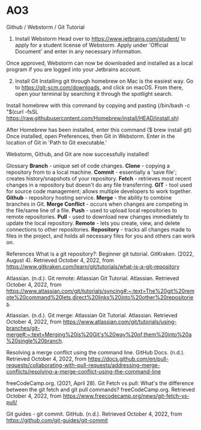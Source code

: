 # AO3

Github / Webstorm / Git Tutorial
1. Install Webstorm
Head over to https://www.jetbrains.com/student/ to apply for a student license of Webstorm. Apply under 'Official Document' and enter in any necessary information.

Once approved, Webstorm can now be downloaded and installed as a local program if you are logged into your Jetbrains account. 

2. Install Git
Installing git through homebrew on Mac is the easiest way. Go to https://git-scm.com/downloads, and click on macOS. From there, open your terminal by searching it through the spotlight search. 

Install homebrew with this command by copying and pasting (/bin/bash -c "$(curl -fsSL https://raw.githubusercontent.com/Homebrew/install/HEAD/install.sh)

After Homebrew has been installed, enter this command ($ brew install git)
Once installed, open Preferences, then Git in Webstorm. Enter in the location of Git in 'Path to Git executable.' 

Webstorm, Github, and Git are now successfully installed!


Glossary
**Branch** - unique set of code changes.
**Clone** - copying a repository from to a local machine.
**Commit** - essentially a 'save file'; creates history/snapshots of your repository.
**Fetch** - retrieves most recent changes in a repository but doesn't do any file transferring.
**GIT** - tool used for source code management; allows multiple developers to work together.
**Github** - repository hosting service.
**Merge** - the ability to combine branches in Git.
**Merge Conflict** -  occurs when changes are competing in the file/same line of a file.
**Push** - used to upload local repositories to remote repositories. 
**Pull** - used to download new changes immediately to update the local repository.
**Remote** - lets you create, view, and delete connections to other repositories.
**Repository** - tracks all changes made to files in the project, and holds all necessary files for you and others can work on.

References
What is a git repository?: Beginner git tutorial. GitKraken. (2022, August 4). Retrieved October 4, 2022, from https://www.gitkraken.com/learn/git/tutorials/what-is-a-git-repository 

Atlassian. (n.d.). Git remote: Atlassian Git Tutorial. Atlassian. Retrieved October 4, 2022, from https://www.atlassian.com/git/tutorials/syncing#:~:text=The%20git%20remote%20command%20lets,direct%20links%20into%20other%20repositories. 

Atlassian. (n.d.). Git merge: Atlassian Git Tutorial. Atlassian. Retrieved October 4, 2022, from https://www.atlassian.com/git/tutorials/using-branches/git-merge#:~:text=Merging%20is%20Git's%20way%20of,them%20into%20a%20single%20branch. 

Resolving a merge conflict using the command line. GitHub Docs. (n.d.). Retrieved October 4, 2022, from https://docs.github.com/en/pull-requests/collaborating-with-pull-requests/addressing-merge-conflicts/resolving-a-merge-conflict-using-the-command-line 

freeCodeCamp.org. (2021, April 28). Git Fetch vs pull: What's the difference between the git fetch and git pull commands? freeCodeCamp.org. Retrieved October 4, 2022, from https://www.freecodecamp.org/news/git-fetch-vs-pull/ 

Git guides - git commit. GitHub. (n.d.). Retrieved October 4, 2022, from https://github.com/git-guides/git-commit 



